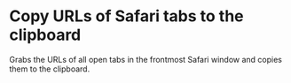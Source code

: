 # Copy URLs of Safari tabs to the clipboard

Grabs the URLs of all open tabs in the frontmost Safari window and copies them to the clipboard.
